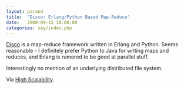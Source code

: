 ```yaml
---
layout: parand
title:  "Disco: Erlang/Python Based Map-Reduce"
date:   2008-09-15 10:00:00
categories: say/index.php
---
```

[Disco](http://discoproject.org/) is a map-reduce framework written in Erlang and Python. Seems reasonable - I definitely prefer Python to Java for writing maps and reduces, and Erlang is rumored to be good at parallel stuff.

Interestingly no mention of an underlying distributed file system.

Via [High Scalability](http://highscalability.com/mapreduce-framework-disco).
